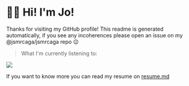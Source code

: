 

# 👋🏼 Hi! I'm Jo!

Thanks for visiting my GitHub profile! This readme is generated automatically, if you see any incoherences please open an issue on my @jsmrcaga/jsmrcaga repo 😉

> What I'm currently listening to:

<img  src="https://0v23gxo0l1.execute-api.eu-west-3.amazonaws.com/default/spotify.svg"/>

If you want to know more you can read my resume on [resume.md](/resume.md)